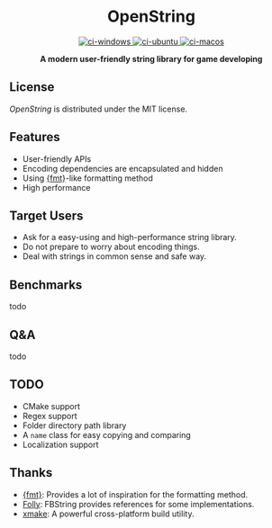 <div align="center">
  <h1>OpenString</h1>
    <div>
      <a href="https://github.com/1762757171/OpenString/actions/workflows/windows.yml">
        <img src="https://github.com/1762757171/OpenString/actions/workflows/windows.yml/badge.svg" alt="ci-windows" />
      </a>
      <a href="https://github.com/1762757171/OpenString/actions/workflows/ubuntu.yml">
        <img src="https://github.com/1762757171/OpenString/actions/workflows/ubuntu.yml/badge.svg" alt="ci-ubuntu" />
      </a>
      <a href="https://github.com/1762757171/OpenString/actions/workflows/macos.yml">
        <img src="https://github.com/1762757171/OpenString/actions/workflows/macos.yml/badge.svg" alt="ci-macos" />
      </a>
    </div>

  <b>A modern user-friendly string library for game developing</b><br/>
</div>

## License

*OpenString* is distributed under the MIT license.

## Features

- User-friendly APIs
- Encoding dependencies are encapsulated and hidden
- Using [{fmt}](https://fmt.dev/latest/index.html)-like formatting method
- High performance

## Target Users

- Ask for a easy-using and high-performance string library.
- Do not prepare to worry about encoding things.
- Deal with strings in common sense and safe way.

## Benchmarks

todo

## Q&A

todo

## TODO

- CMake support
- Regex support
- Folder directory path library
- A ``name`` class for easy copying and comparing
- Localization support

## Thanks

- [{fmt}](https://github.com/fmtlib/fmt): Provides a lot of inspiration for the formatting method.
- [Folly](https://github.com/facebook/folly): FBString provides references for some implementations.
- [xmake](https://github.com/xmake-io/xmake): A powerful cross-platform build utility.